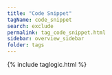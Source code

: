 ```yaml
---
title: "Code Snippet"
tagName: code_snippet
search: exclude
permalink: tag_code_snippet.html
sidebar: overview_sidebar
folder: tags
---
```

{% include taglogic.html %}
